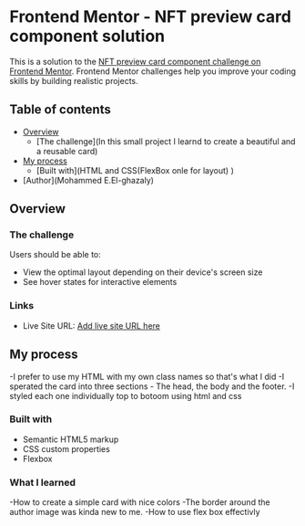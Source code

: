 # Frontend Mentor - NFT preview card component solution

This is a solution to the [NFT preview card component challenge on Frontend Mentor](https://www.frontendmentor.io/challenges/nft-preview-card-component-SbdUL_w0U). Frontend Mentor challenges help you improve your coding skills by building realistic projects.

## Table of contents

- [Overview]()
  - [The challenge](In this small project I learnd to create a beautiful and a reusable card)
- [My process]()
  - [Built with](HTML and CSS(FlexBox onle for layout) )
- [Author](Mohammed E.El-ghazaly)

## Overview

### The challenge

Users should be able to:

- View the optimal layout depending on their device's screen size
- See hover states for interactive elements

### Links


- Live Site URL: [Add live site URL here](https://mohammed997732.github.io/NFT-preview-card-component/)

## My process

-I prefer to use my HTML with my own class names so that's what I did
-I sperated the card into three sections - The head, the body and the footer.
-I styled each one individually top to botoom using html and css

### Built with

- Semantic HTML5 markup
- CSS custom properties
- Flexbox

### What I learned

-How to create a simple card with nice colors
-The border around the author image was kinda new to me.
-How to use flex box effectivly
